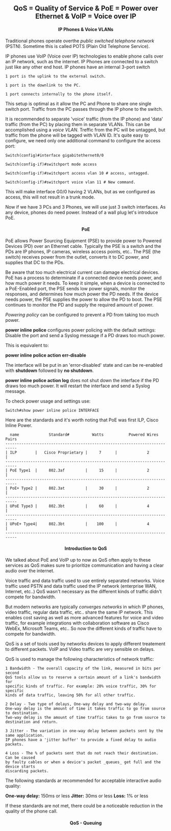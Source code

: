 <h2 align="center">QoS = Quality of Service & PoE = Power over Ethernet & VoIP = Voice over IP</h2>

<h4 align="center">IP Phones & Voice VLANs</h4>

Traditional phones operate overthe _public switched telephone network_ (PSTN).
Sometime this is called POTS (Plain Old Telephone Service).

IP phones use VoIP (Voice over IP) technologies to enable phone calls over an
IP network, such as the internet.
IP Phones are connected to a switch just like any other end host.
IP phones have an internal 3-port switch

    1 port is the uplink to the external switch.

    1 port is the downlink to the PC.

    1 port connects internally to the phone itself.

This setup is optimal as it allow the PC and Phone to share one single switch port.
Traffic from the PC passes through the IP phone to the switch.

It is recommended to separate 'voice' traffic (from the IP phone) and 'data' traffic
(from the PC) by placing them in separate VLANs. This can be accomplished using a
_voice VLAN_. Treffic from the PC will be untagged, but traffic from the phone will
be tagged with VLAN ID.
It's quite easy to configure, we need only one additional command to configure the
access port:

    Switch(config)#interface gigabitethernet0/0

    Switch(config-if)#switchport mode access

    Switch(config-if)#switchport access vlan 10 # access, untagged.

    Switch(config-if)#switchport voice vlan 11 # New command.

This will make interface G0/0 having 2 VLANs, but as we configured as access, this
will not result in a trunk mode.

Now if we have 3 PCs and 3 Phones, we will use just 3 switch interfaces.
As any device, phones do need power. Instead of a wall plug let's introduce PoE.

<h4 align="center">PoE</h4>

PoE allows Power Sourcing Equipment (PSE) to provide power to Powered Devices (PD)
over an Ethernet cable. Typically the PSE is a switch and the PDs are IP phones,
IP cameras, wireless access points, etc..
The PSE (the switch) receives power from the outlet, converts it to DC power, and
supplies that DC to the PDs.

Be aware that too much electrical current can damage electrical devices. PoE has
a process to determinate if a connected device needs power, and how much power it
needs. To keep it simple, when a device is connected to a PoE-Enabled port, the PSE
sends low power signals, monitor the responses, and determines how much power the
PD needs.
If the device needs power, the PSE supplies the power to allow the PD to boot.
The PSE continues to monitor the PD and supply the required amount of power.

_Powering policy_ can be configured to prevent a PD from taking too much power.

<strong>power inline police</strong> configures power policing with the default
settings: Disable the port and send a Syslog message if a PD draws too much power.

This is equivalent to:

<strong> power inline police action err-disable</strong>

The interface will be put in an 'error-disabled' state and can be re-enabled with
<strong>shutdown</strong> followed by <strong>no shutdown</strong>.

<strong>power inline police action log</strong> does not shut down the interface
if the PD draws too much power. It will restart the interface and send a Syslog message.

To check power usage and settings use:

    Switch#show power inline police INTERFACE

Here are the standards and it's worth noting that PoE was first ILP, Cisco Inline Power.

      name             Standard#          Watts           Powered Wires Pairs
    ---------------------------------------------------------------------------
    | ILP        |   Cisco Proprietary |     7      |             2           |
    ---------------------------------------------------------------------------
    | PoE Type1  |     802.3af         |     15     |             2           |
    ---------------------------------------------------------------------------
    | PoE+ Type2 |     802.3at         |     30     |             2           |
    ---------------------------------------------------------------------------
    | UPoE Type3 |     802.3bt         |     60     |             4           |
    ---------------------------------------------------------------------------
    | UPoE+ Type4|     802.3bt         |    100     |             4           |
    ---------------------------------------------------------------------------


<h4 align="center">Introduction to QoS</h4>

We talked about PoE and VoIP up to now as QoS often apply to these services as
QoS makes sure to prioritize communication and having a clear audio over the internet.

Voice traffic and data traffic used to use entirely separated networks.
Voice traffic used PSTN and data traffic used the IP network (enterprise WAN, Internet, etc..)
QoS wasn't necessary as the different kinds of traffic didn't compete for bandwidth.

But modern networks are typically _converges networks_ in which IP phones, video traffic,
regular data traffic, etc.. share the same IP network.
This enables cost saving as well as more advanced features for voice and video traffic,
for example integrations with collaboration software as Cisco WebEx, Microsoft Teams, etc..
So now the different kinds of traffic have to compete for bandwidth.

QoS is a set of tools used by networks devices to apply different treatement to
different packets. VoIP and Video traffic are very sensible on delays.

QoS is used to manage the following characteristics of network traffic:

    1 Bandwidth - The overall capacity of the link, measured in bits per second
    QoS tools allow us to reserve a certain amount of a link's bandwidth for
    specific kinds of traffic. For example: 20% voice traffic, 30% for specific
    kinds of data traffic, leaving 50% for all other traffic.

    2 Delay - Two type of delays, One-way delay and two-way delay.
    One-way delay is the amount of time it takes traffic to go from source to destination.
    Two-way delay is the amount of time traffic takes to go from source to destination and return.

    3 Jitter - The variation in one-way delay between packets sent by the same application.
    IP phones have a 'jitter buffer' to provide a fixed delay to audio packets.

    4 Loss - The % of packets sent that do not reach their destination. Can be caused
    by faulty cables or when a device's packet _queues_ get full and the device starts
    discarding packets.

The following standards ar recommended for acceptable interactive audio quality:

<strong>One-way delay:</strong> 150ms or less
<strong>Jitter:</strong> 30ms or less
<strong>Loss:</strong> 1% or less

If these standards are not met, there could be a noticeable reduction in the quality
of the phone call.

<h4 align="center">QoS - Queuing</h4>
